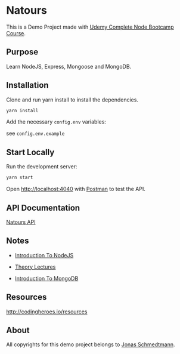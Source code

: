 # Natours

This is a Demo Project made with [Udemy Complete Node Bootcamp Course](https://github.com/jonasschmedtmann/complete-node-bootcamp).

## Purpose

Learn NodeJS, Express, Mongoose and MongoDB.

## Installation

Clone and run yarn install to install the dependencies.

```bash
yarn install
```

Add the necessary `config.env` variables:

see `config.env.example`

## Start Locally

Run the development server:

```bash
yarn start
```

Open [http://localhost:4040](http://localhost:4040) with [Postman](https://www.postman.com/) to test the API.

## API Documentation

[Natours API](https://documenter.getpostman.com/view/5787929/UVkmPGGX)

## Notes

- [Introduction To NodeJS](https://github.com/chlzslvdr/Node-Farm/blob/master/Notes.md)

- [Theory Lectures](https://github.com/chlzslvdr/Node-Farm/blob/master/theory-lectures.pdf)

- [Introduction To MongoDB](IntroductionToMongoDB.md)

## Resources

http://codingheroes.io/resources

## About

All copyrights for this demo project belongs to [Jonas Schmedtmann](https://github.com/jonasschmedtmann).
